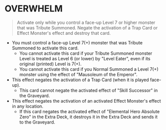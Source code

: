 # OVERWHELM

> Activate only while you control a face-up Level 7 or higher monster that was Tribute Summoned. Negate the activation of a Trap Card or Effect Monster's effect and destroy that card.
  

*   You must control a face-up Level 7(+) monster that was Tribute Summoned to activate this card.
    *   You cannot activate this card if your Tribute Summoned monster Level is treated as Level 6 (or lower) by "Level Eater", even if its original (printed) Level is 7(+).
    *   You cannot activate this card if you Normal Summoned a Level 7(+) monster using the effect of "Mausoleum of the Emperor".
*   This effect negates the activation of a Trap Card (when it is played face-up).
    *   This card cannot negate the activated effect of "Skill Successor" in the Graveyard.
*   This effect negates the activation of an activated Effect Monster's effect in any location.
    *   If this card negates the activated effect of "Elemental Hero Absolute Zero" in the Extra Deck, it destroys it in the Extra Deck and sends it to the Graveyard.
